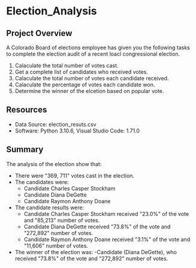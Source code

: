# Election_Analysis

## Project Overview
A Colorado Board of elections employee has given you the following tasks to complete the election audit of a recent loacl congressional election.

1. Calaculate the total number of votes cast. 
2. Get a complete list of candidates who received votes.
3. Calaculate the total number of votes each candidate received.
4. Calaculate the percentage of votes each candidate won.
5. Determine the winner of the elcetion based on popular vote.

## Resources
- Data Source: election_resuts.csv
- Software: Python 3.10.6, Visual Studio Code: 1.71.0

## Summary
The analysis of the election show that:
- There were "369, 711" votes cast in the election.
- The candidates were:
    - Candidate Charles Casper Stockham
    - Candidate Diana DeGette
    - Candidate Raymon Anthony Doane
- The candidate results were:
    - Candidate Charles Casper Stockham received "23.0%" of the vote and "85,213" number of votes.
    - Candidate Diana DeGette received "73.8%" of the vote and "272,892" number of votes.
    - Candidate Raymon Anthony Doane received "3.1%" of the vote and "11,606" number of votes.
- The winner of the election was:
    -Candidate (Diana DeGette), who received "73.8%" of the vote and "272,892" number of votes.
    
